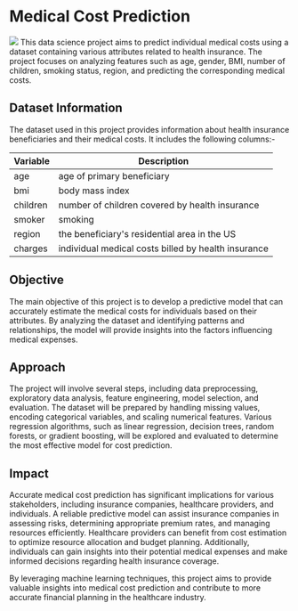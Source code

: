 # Medical Cost Prediction
![](https://miro.medium.com/v2/resize:fit:1400/0*ssbGU5VIxtVB6NrF)
This data science project aims to predict individual medical costs using a dataset containing various attributes related to health insurance. The project focuses on analyzing features such as age, gender, BMI, number of children, smoking status, region, and predicting the corresponding medical costs.
## Dataset Information
The dataset used in this project provides information about health insurance beneficiaries and their medical costs. It includes the following columns:-

| Variable | Description |
| --- | --- |
| age | age of primary beneficiary |
|bmi | body mass index |
|children | number of children covered by health insurance |
|smoker | smoking |
|region | the beneficiary's residential area in the US |
|charges | individual medical costs billed by health insurance |

## Objective
The main objective of this project is to develop a predictive model that can accurately estimate the medical costs for individuals based on their attributes. By analyzing the dataset and identifying patterns and relationships, the model will provide insights into the factors influencing medical expenses.

## Approach
The project will involve several steps, including data preprocessing, exploratory data analysis, feature engineering, model selection, and evaluation. The dataset will be prepared by handling missing values, encoding categorical variables, and scaling numerical features. Various regression algorithms, such as linear regression, decision trees, random forests, or gradient boosting, will be explored and evaluated to determine the most effective model for cost prediction.

## Impact
Accurate medical cost prediction has significant implications for various stakeholders, including insurance companies, healthcare providers, and individuals. A reliable predictive model can assist insurance companies in assessing risks, determining appropriate premium rates, and managing resources efficiently. Healthcare providers can benefit from cost estimation to optimize resource allocation and budget planning. Additionally, individuals can gain insights into their potential medical expenses and make informed decisions regarding health insurance coverage.

By leveraging machine learning techniques, this project aims to provide valuable insights into medical cost prediction and contribute to more accurate financial planning in the healthcare industry.
